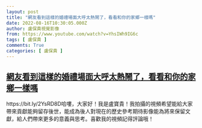 ```yaml
---
layout: post
title: "網友看到這樣的婚禮場面大呼太熱鬧了，看看和你的家鄉一樣嗎"
date: 2022-08-16T10:30:05.000Z
author: 盧保貴視覺影像
from: https://www.youtube.com/watch?v=YhsIWh9IG6c
tags: [ 盧保貴 ]
comments: True
categories: [ 盧保貴 ]
---
```

<!--1660645805000-->
[網友看到這樣的婚禮場面大呼太熱鬧了，看看和你的家鄉一樣嗎](https://www.youtube.com/watch?v=YhsIWh9IG6c)
------

<div>
https://bit.ly/2YsRD8D哈嘍，大家好！我是盧寶貴！我拍攝的視頻希望能給大家帶來貢獻能夠留存後世，能成為後人對現在的歷史參考期待影像能為將來保留文獻，給人們帶來更多的意義與思考。喜歡我的視頻記得評論哦！
</div>
